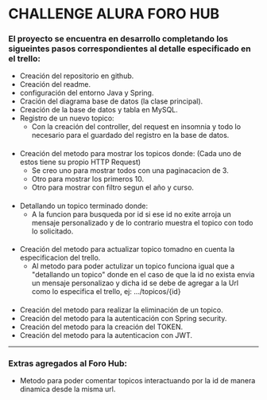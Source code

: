 # CHALLENGE ALURA FORO HUB

### El proyecto se encuentra en desarrollo completando los sigueintes pasos correspondientes al detalle especificado en el trello:

- Creación del repositorio en github.
- Creación del readme.
- configuración del entorno Java y Spring.
- Cración del diagrama base de datos (la clase principal).
- Creación de la base de datos y tabla en MySQL.
- Registro de un nuevo topico:
  - Con la creación del controller, del request en insomnia y todo lo necesario para el guardado del registro en la base de datos.
####
- Creación del metodo para mostrar los topicos donde: (Cada uno de estos tiene su propio HTTP Request)
  - Se creo uno para mostrar todos con una paginacacion de 3.
  - Otro para mostrar los primeros 10.
  - Otro para mostrar con filtro segun el año y curso.
####
- Detallando un topico terminado donde:
  - A la funcion para busqueda por id si ese id no exite arroja un mensaje personalizado y de lo contrario muestra el topico con todo lo solicitado.
#### 
- Creación del metodo para actualizar topico tomadno en cuenta la especificacion del trello.
  - Al metodo para poder actulizar un topico funciona igual que a "detallando un topico" donde en el caso de que la id no exista envia un mensaje personalizao y dicha id se debe de agregar a la Url como lo especifica el trello, ej: .../topicos/{id}
####
- Creación del metodo para realizar la eliminación de un topico.
- Creación del metodo para la autenticación con Spring security.
- Creación del metodo para la creación del TOKEN.
- Creación del metodo para la autenticacion con JWT.

--------
### Extras agregados al Foro Hub:

- Metodo para poder comentar topicos interactuando por la id de manera dinamica desde la misma url. 